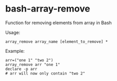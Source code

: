 # bash-array-remove
Function for removing elements from array in Bash

Usage:

    array_remove array_name [element_to_remove] *

Example:

    arr=("one 1" "two 2")
    array_remove arr "one 1"
    declare -p arr
    # arr will now only contain "two 2"
